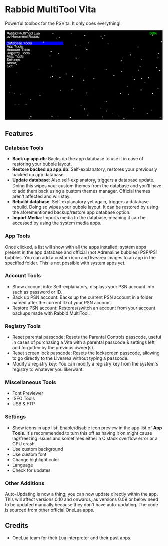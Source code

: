 # Rabbid MultiTool Vita
Powerful toolbox for the PSVita. It only does everything!

<img src="Screenshots/003.png">

## Features
### Database Tools
* **Back up app.db**: Backs up the app database to use it in case of restoring your bubble layout.
* **Restore backed up app.db**: Self-explanatory, restores your previously backed up app database.
* **Update database**: Also self-explanatory, triggers a database update. Doing this wipes your custom themes from the database and you'll have to add them back using a custom themes manager. Official themes aren't affected and will stay.
* **Rebuild database**: Self-explanatory yet again, triggers a database rebuild. Doing so wipes your bubble layout. It can be restored by using the aforementioned backup/restore app database option.
* **Import Media**: Imports media to the database, meaning it can be accessed by using the system media apps.
### App Tools
Once clicked, a list will show with all the apps installed, system apps present in the app database and official (not Adrenaline bubbles) PSP/PS1 bubbles. You can add a custom icon and livearea images to an app in the specified folder. This is not possible with system apps yet.
### Account Tools
* Show account info: Self-explanatory, displays your PSN account info such as password or ID.
* Back up PSN account: Backs up the current PSN account in a folder named after the current ID of your PSN account.
* Restore PSN account: Restores/switch an account from your account backups made with Rabbid MultiTool.
### Registry Tools
* Reset parental passcode: Resets the Parental Controls passcode, useful in cases of purchasing a Vita with a parental passcode & settings left and forgotten by the previous owner(s).
* Reset screen lock passcode: Resets the lockscreen passcode, allowing to go directly to the Livearea without typing a passcode.
* Modify a registry key: You can modify a registry key from the system's registry to whatever you like/want.
### Miscellaneous Tools
* Font Previewer
* .SFO Tools
* USB & FTP
### Settings
* Show icons in app list: Enable/disable icon preview in the app list of **App Tools**. It's recommended to turn this off as having it on might cause lag/freezing issues and sometimes either a C stack overflow error or a GPU crash.
* Use custom background
* Use custom font
* Change highlight color
* Language
* Check for updates
### Other Additions
Auto-Updating is now a thing, you can now update directly within the app. This will affect versions 0.10 and onwards, as versions 0.09 or below need to be updated manually because they don't have auto-updating. The code is sourced from other official OneLua apps.
## Credits
* OneLua team for their Lua interpreter and their past apps.
